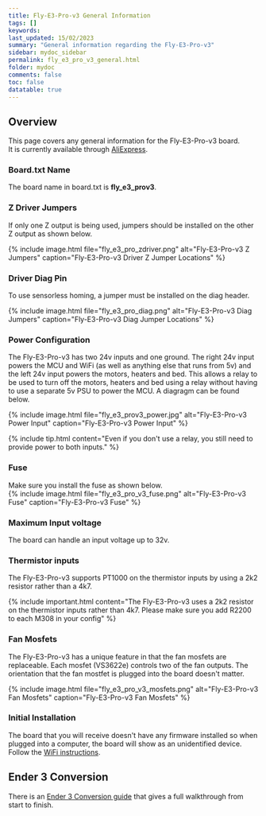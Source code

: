 ```yaml
---
title: Fly-E3-Pro-v3 General Information
tags: []
keywords: 
last_updated: 15/02/2023
summary: "General information regarding the Fly-E3-Pro-v3"
sidebar: mydoc_sidebar
permalink: fly_e3_pro_v3_general.html
folder: mydoc
comments: false
toc: false
datatable: true
---
```


## Overview

This page covers any general information for the Fly-E3-Pro-v3 board.  
It is currently available through [AliExpress](https://www.aliexpress.com/item/1005002372751834.html). 

### Board.txt Name

The board name in board.txt is **fly_e3_prov3**.

### Z Driver Jumpers

If only one Z output is being used, jumpers should be installed on the other Z output as shown below.

{% include image.html file="fly_e3_pro_zdriver.png" alt="Fly-E3-Pro-v3 Z Jumpers" caption="Fly-E3-Pro-v3 Driver Z Jumper Locations" %}

### Driver Diag Pin

To use sensorless homing, a jumper must be installed on the diag header.

{% include image.html file="fly_e3_pro_diag.png" alt="Fly-E3-Pro-v3 Diag Jumpers" caption="Fly-E3-Pro-v3 Diag Jumper Locations" %}

### Power Configuration

The Fly-E3-Pro-v3 has two 24v inputs and one ground. The right 24v input powers the MCU and WiFi (as well as anything else that runs from 5v) and the left 24v input powers the motors, heaters and bed. This allows a relay to be used to turn off the motors, heaters and bed using a relay without having to use a separate 5v PSU to power the MCU. A diagragm can be found below.  

{% include image.html file="fly_e3_prov3_power.jpg" alt="Fly-E3-Pro-v3 Power Input" caption="Fly-E3-Pro-v3 Power Input" %}

{% include tip.html content="Even if you don't use a relay, you still need to provide power to both inputs." %}

### Fuse

Make sure you install the fuse as shown below.  
{% include image.html file="fly_e3_pro_v3_fuse.png" alt="Fly-E3-Pro-v3 Fuse" caption="Fly-E3-Pro-v3 Fuse" %}  
### Maximum Input voltage

The board can handle an input voltage up to 32v.

### Thermistor inputs

The Fly-E3-Pro-v3 supports PT1000 on the thermistor inputs by using a 2k2 resistor rather than a 4k7.

{% include important.html content="The Fly-E3-Pro-v3 uses a 2k2 resistor on the thermistor inputs rather than 4k7. Please make sure you add R2200 to each M308 in your config" %}

### Fan Mosfets

The Fly-E3-Pro-v3 has a unique feature in that the fan mosfets are replaceable.
Each mosfet (VS3622e) controls two of the fan outputs.
The orientation that the fan mostfet is plugged into the board doesn't matter.

{% include image.html file="fly_e3_pro_v3_mosfets.png" alt="Fly-E3-Pro-v3 Fan Mosfets" caption="Fly-E3-Pro-v3 Fan Mosfets" %}

### Initial Installation

The board that you will receive doesn't have any firmware installed so when plugged into a computer, the board will show as an unidentified device.
Follow the [WiFi instructions](fly_e3_pro_v3_connected_wifi.html).

## Ender 3 Conversion

There is an [Ender 3 Conversion guide](ender_3_conversion.html) that gives a full walkthrough from start to finish.
